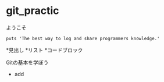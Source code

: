 # git_practic
<p>ようこそ</p>

~~~
puts 'The best way to log and share programmers knowledge.'
~~~
*見出し
*リスト
*コードブロック
<p>Gitの基本を学ぼう</p>


<ul>

<li>add</li>
</ul>
